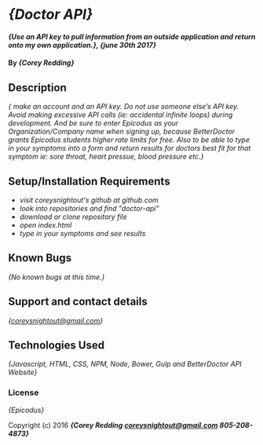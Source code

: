 # _{Doctor API}_

#### _{Use an API key to pull information from an outside application and return onto my own application.}, {june 30th 2017}_

#### By _**{Corey Redding}**_

## Description

_{ make an account and an API key. Do not use someone else’s API key. Avoid making excessive API calls (ie: accidental infinite loops) during development. And be sure to enter Epicodus as your Organization/Company name when signing up, because BetterDoctor grants Epicodus students higher rate limits for free. Also to be able to type in your symptoms into a form and return results for doctors best fit for that symptom ie: sore throat, heart pressue, blood pressure etc.}_

## Setup/Installation Requirements

* _visit coreysnightout's github at github.com_
* _look into repositories and find "doctor-api"_
* _download or clone repository file_
* _open index.html_
* _type in your symptoms and see results_


## Known Bugs

_{No known bugs at this time.}_

## Support and contact details

_{coreysnightout@gmail.com}_

## Technologies Used

_{Javascript, HTML, CSS, NPM, Node, Bower, Gulp and BetterDoctor API Website}_

### License

*{Epicodus}*

Copyright (c) 2016 **_{Corey Redding coreysnightout@gmail.com 805-208-4873}_**
